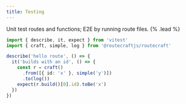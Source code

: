 ```yaml
---
title: Testing
---
```


Unit test routes and functions; E2E by running route files. {% .lead %}

```ts
import { describe, it, expect } from 'vitest'
import { craft, simple, log } from '@routecraftjs/routecraft'

describe('hello route', () => {
  it('builds with an id', () => {
    const r = craft()
      .from([{ id: 'x' }, simple('y')])
      .to(log())
    expect(r.build()[0].id).toBe('x')
  })
})
```

